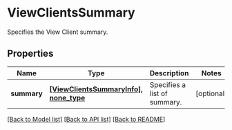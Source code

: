 # ViewClientsSummary

Specifies the View Client summary.

## Properties
Name | Type | Description | Notes
------------ | ------------- | ------------- | -------------
**summary** | [**[ViewClientsSummaryInfo], none_type**](ViewClientsSummaryInfo.md) | Specifies a list of summary. | [optional] 

[[Back to Model list]](../README.md#documentation-for-models) [[Back to API list]](../README.md#documentation-for-api-endpoints) [[Back to README]](../README.md)


